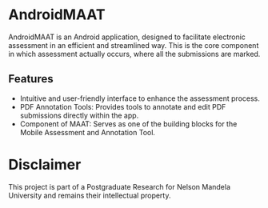 # AndroidMAAT

AndroidMAAT is an Android application, designed to facilitate electronic assessment in an efficient and streamlined way. This is the core component in which assessment actually occurs, where all the submissions are marked.

## Features
  * Intuitive and user-friendly interface to enhance the assessment process.
  * PDF Annotation Tools: Provides tools to annotate and edit PDF submissions directly within the app.
  * Component of MAAT: Serves as one of the building blocks for the Mobile Assessment and Annotation Tool.

# Disclaimer
This project is part of a Postgraduate Research for Nelson Mandela University and remains their intellectual property.
